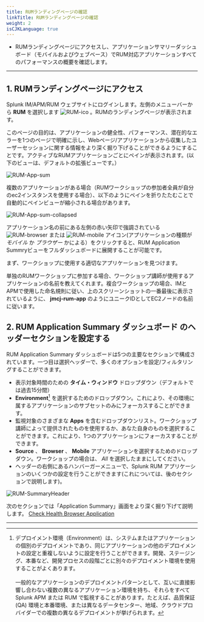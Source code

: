 ```yaml
---
title: RUMランディングページの確認
linkTitle: RUMランディングページの確認
weight: 2
isCJKLanguage: true
---
```


* RUMランディングページにアクセスし、アプリケーションサマリーダッシュボード（モバイルおよびウェブベース）でRUM対応アプリケーションすべてのパフォーマンスの概要を確認します。

---

## 1. RUMランディングページにアクセス

Splunk IM/APM/RUM ウェブサイトにログインします。左側のメニューバーから **RUM** を選択します ![RUM-ico](../../images/RUM_ico.png) 。RUMのランディングページが表示されます。

このページの目的は、アプリケーションの健全性、パフォーマンス、潜在的なエラーを1つのページで明確に示し、Webページ/アプリケーションから収集したユーザーセッションに関する情報をより深く掘り下げることができるようにすることです。アクティブなRUMアプリケーションごとにペインが表示されます。(以下のビューは、デフォルトの拡張ビューです。）

![RUM-App-sum](../../images/Applicationsummarydashboard.png)

複数のアプリケーションがある場合（RUMワークショップの参加者全員が自分のec2インスタンスを使用する場合）、以下のようにペインを折りたたむことで自動的にペインビューが縮小される場合があります。

![RUM-App-sum-collapsed](../../images/multiple_apps_collapsed.png)

アプリケーション名の前にある左側の赤い矢印で強調されている ![RUM-browser](../../images/browser.png) または ![RUM-mobile](../../images/mobile.png) アイコン(アプリケーションの種類が *モバイル* か *ブラウザー* かによる）をクリックすると、RUM Application Summryビューをフルダッシュボードに展開することが可能です。

まず、ワークショップに使用する適切なアプリケーションを見つけます。

単独のRUMワークショップに参加する場合、ワークショップ講師が使用するアプリケーションの名前を教えてくれます。複合ワークショップの場合、IMとAPMで使用した命名規則に従い、上のスクリーンショットの一番最後に表示されているように、 **jmcj-rum-app** のようにユニークIDとしてEC2ノードの名前に従います。

## 2. RUM Application Summary ダッシュボード のヘッダーセクションを設定する

RUM Application Summary ダッシュボードは5つの主要なセクションで構成されています。一つ目は選択ヘッダーで、多くのオプションを設定/フィルタリングすることができます。

* 表示対象時間のための **タイム・ウィンドウ** ドロップダウン（デフォルトでは過去15分間）
* **Environment**[^1] を選択するためのドロップダウン。これにより、その環境に属するアプリケーションのサブセットのみにフォーカスすることができます。
* 監視対象のさまざまな **Apps** を含むドロップダウンリスト。ワークショップ講師によって提供されたものを使用するか、あなた自身のものを選択することができます。これにより、1つのアプリケーションにフォーカスすることができます。
* **Source** 、 **Browser** 、 **Mobile** アプリケーションを選択するためのドロップダウン。ワークショップの場合は、 *All* を選択したままにしてください。
* ヘッダーの右側にあるハンバーガーメニューで、Splunk RUM アプリケーションのいくつかの設定を行うことができます(これについては、後のセクションで説明します)。

![RUM-SummaryHeader](../../images/RUM_SummaryHeader.png)

次のセクションでは「Application Summary」画面をより深く掘り下げて説明します。
[Check Health Browser Application](../browserapp-summary/)

---

[^1]: デプロイメント環境（Environment）は、システムまたはアプリケーションの個別のデプロイメントであり、同じアプリケーションの他のデプロイメントの設定と重複しないように設定を行うことができます。開発、ステージング、本番など、開発プロセスの段階ごとに別々のデプロイメント環境を使用することがよくあります。
</br></br>
一般的なアプリケーションのデプロイメントパターンとして、互いに直接影響し合わない複数の異なるアプリケーション環境を持ち、それらをすべて Splunk APM または RUM で監視することがあります。たとえば、品質保証 (QA) 環境と本番環境、または異なるデータセンター、地域、クラウドプロバイダーでの複数の異なるデプロイメントが挙げられます。
